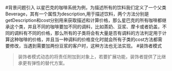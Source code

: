#背景问题引入
以星巴克的咖啡系统为例，为描述所有的饮料我们定义了一个父类Beverage，其有一个属性为description,用于描述饮料，两个方法分别是getDescription和cost分别用来获取描述和计算价格，那么星巴克的所有咖啡都继承这个类，并且不同的咖啡要加不同的调料，比如蒸奶、豆浆、摩卡或者奶盖，不同的调料有不同的价格，那么所有的子类将会有大量是否有调料的方法判定用于计算这种咖啡的价格，并且当一种调料的价格变化时就会所有子类的cost方法都需要修改，当遇到需要加两份豆浆的客户时，这种方法也无法实现。
#装饰者模式
>装饰者模式动态的将责任附加到对象上，若要扩展功能，装饰者提供了比继承更有弹性的替代方案。
